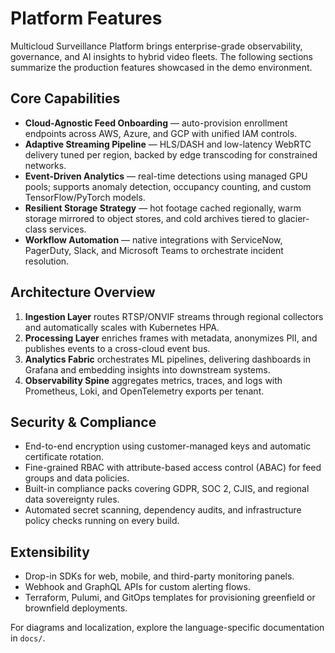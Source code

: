 # Platform Features

Multicloud Surveillance Platform brings enterprise-grade observability, governance, and AI insights to hybrid video fleets. The following sections summarize the production features showcased in the demo environment.

## Core Capabilities
- **Cloud-Agnostic Feed Onboarding** — auto-provision enrollment endpoints across AWS, Azure, and GCP with unified IAM controls.
- **Adaptive Streaming Pipeline** — HLS/DASH and low-latency WebRTC delivery tuned per region, backed by edge transcoding for constrained networks.
- **Event-Driven Analytics** — real-time detections using managed GPU pools; supports anomaly detection, occupancy counting, and custom TensorFlow/PyTorch models.
- **Resilient Storage Strategy** — hot footage cached regionally, warm storage mirrored to object stores, and cold archives tiered to glacier-class services.
- **Workflow Automation** — native integrations with ServiceNow, PagerDuty, Slack, and Microsoft Teams to orchestrate incident resolution.

## Architecture Overview
1. **Ingestion Layer** routes RTSP/ONVIF streams through regional collectors and automatically scales with Kubernetes HPA.
2. **Processing Layer** enriches frames with metadata, anonymizes PII, and publishes events to a cross-cloud event bus.
3. **Analytics Fabric** orchestrates ML pipelines, delivering dashboards in Grafana and embedding insights into downstream systems.
4. **Observability Spine** aggregates metrics, traces, and logs with Prometheus, Loki, and OpenTelemetry exports per tenant.

## Security & Compliance
- End-to-end encryption using customer-managed keys and automatic certificate rotation.
- Fine-grained RBAC with attribute-based access control (ABAC) for feed groups and data policies.
- Built-in compliance packs covering GDPR, SOC 2, CJIS, and regional data sovereignty rules.
- Automated secret scanning, dependency audits, and infrastructure policy checks running on every build.

## Extensibility
- Drop-in SDKs for web, mobile, and third-party monitoring panels.
- Webhook and GraphQL APIs for custom alerting flows.
- Terraform, Pulumi, and GitOps templates for provisioning greenfield or brownfield deployments.

For diagrams and localization, explore the language-specific documentation in `docs/`.
